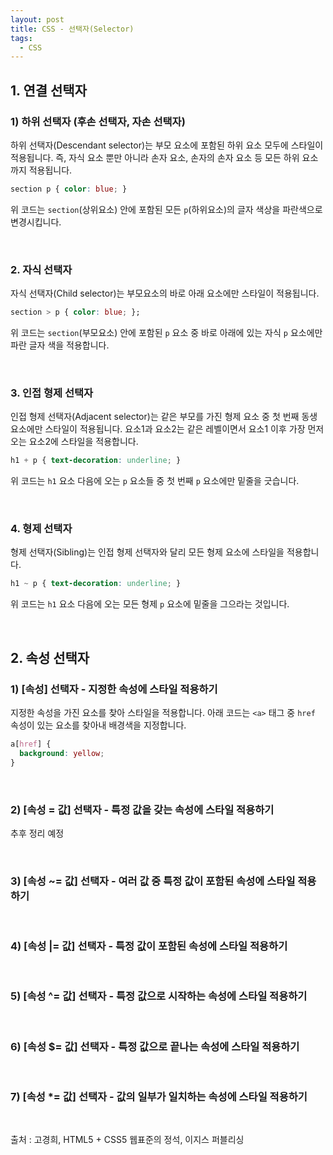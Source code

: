 ```yaml
---
layout: post
title: CSS - 선택자(Selector)
tags:
  - CSS
---
```


## 1. 연결 선택자

### 1) 하위 선택자 (후손 선택자, 자손 선택자)
하위 선택자(Descendant selector)는 부모 요소에 포함된 하위 요소 모두에 스타일이 적용됩니다. 즉, 자식 요소 뿐만 아니라 손자 요소, 손자의 손자 요소 등 모든 하위 요소까지 적용됩니다.

```css
section p { color: blue; }
```

위 코드는 `section`(상위요소) 안에 포함된 모든 `p`(하위요소)의 글자 색상을 파란색으로 변경시킵니다.

&nbsp;
### 2. 자식 선택자
자식 선택자(Child selector)는 부모요소의 바로 아래 요소에만 스타일이 적용됩니다.

```css
section > p { color: blue; };
```

위 코드는 `section`(부모요소) 안에 포함된 `p` 요소 중 바로 아래에 있는 자식 `p` 요소에만 파란 글자 색을 적용합니다.

&nbsp;
### 3. 인접 형제 선택자
인접 형제 선택자(Adjacent selector)는 같은 부모를 가진 형제 요소 중 첫 번째 동생 요소에만 스타일이 적용됩니다. 요소1과 요소2는 같은 레벨이면서 요소1 이후 가장 먼저 오는 요소2에 스타일을 적용합니다.

```css
h1 + p { text-decoration: underline; }
```

위 코드는 `h1` 요소 다음에 오는 `p` 요소들 중 첫 번째 `p` 요소에만 밑줄을 긋습니다.

&nbsp;
### 4. 형제 선택자
형제 선택자(Sibling)는 인접 형제 선택자와 달리 모든 형제 요소에 스타일을 적용합니다.

```css
h1 ~ p { text-decoration: underline; }
```

위 코드는 `h1` 요소 다음에 오는 모든 형제 `p` 요소에 밑줄을 그으라는 것입니다.

&nbsp;
## 2. 속성 선택자

### 1) [속성] 선택자 - 지정한 속성에 스타일 적용하기
지정한 속성을 가진 요소를 찾아 스타일을 적용합니다. 아래 코드는 `<a>` 태그 중 `href` 속성이 있는 요소를 찾아내 배경색을 지정합니다.

```css
a[href] {
  background: yellow;
}
```

&nbsp;
### 2) [속성 = 값] 선택자 - 특정 값을 갖는 속성에 스타일 적용하기
추후 정리 예정

&nbsp;
### 3) [속성 ~= 값] 선택자 - 여러 값 중 특정 값이 포함된 속성에 스타일 적용하기

&nbsp;
### 4) [속성 |= 값] 선택자 - 특정 값이 포함된 속성에 스타일 적용하기

&nbsp;
### 5) [속성 ^= 값] 선택자 - 특정 값으로 시작하는 속성에 스타일 적용하기

&nbsp;
### 6) [속성 $= 값] 선택자 - 특정 값으로 끝나는 속성에 스타일 적용하기

&nbsp;
### 7) [속성 *= 값] 선택자 - 값의 일부가 일치하는 속성에 스타일 적용하기


&nbsp;

출처 : 고경희, HTML5 + CSS5 웹표준의 정석, 이지스 퍼블리싱